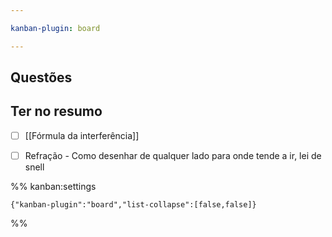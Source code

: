 ```yaml
---

kanban-plugin: board

---
```


## Questões



## Ter no resumo

- [ ] [[Fórmula da interferência]]
- [ ] Refração - Como desenhar de qualquer lado para onde tende a ir, lei de snell




%% kanban:settings
```
{"kanban-plugin":"board","list-collapse":[false,false]}
```
%%
